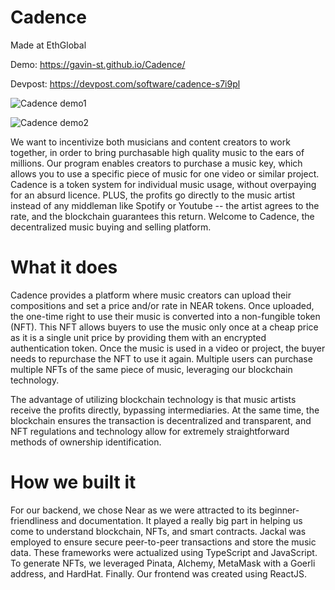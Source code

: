 # Cadence

Made at EthGlobal

Demo: https://gavin-st.github.io/Cadence/

Devpost: https://devpost.com/software/cadence-s7i9pl

![Cadence demo1](https://d112y698adiu2z.cloudfront.net/photos/production/software_photos/002/484/311/datas/gallery.jpg)

![Cadence demo2](https://d112y698adiu2z.cloudfront.net/photos/production/software_photos/002/484/312/datas/gallery.jpg)

We want to incentivize both musicians and content creators to work together, in order to bring purchasable high quality music to the ears of millions. Our program enables creators to purchase a music key, which allows you to use a specific piece of music for one video or similar project. Cadence is a token system for individual music usage, without overpaying for an absurd licence. PLUS, the profits go directly to the music artist instead of any middleman like Spotify or Youtube -- the artist agrees to the rate, and the blockchain guarantees this return. Welcome to Cadence, the decentralized music buying and selling platform.

# What it does
Cadence provides a platform where music creators can upload their compositions and set a price and/or rate in NEAR tokens. Once uploaded, the one-time right to use their music is converted into a non-fungible token (NFT). This NFT allows buyers to use the music only once at a cheap price as it is a single unit price by providing them with an encrypted authentication token. Once the music is used in a video or project, the buyer needs to repurchase the NFT to use it again. Multiple users can purchase multiple NFTs of the same piece of music, leveraging our blockchain technology.

The advantage of utilizing blockchain technology is that music artists receive the profits directly, bypassing intermediaries. At the same time, the blockchain ensures the transaction is decentralized and transparent, and NFT regulations and technology allow for extremely straightforward methods of ownership identification.

# How we built it
For our backend, we chose Near as we were attracted to its beginner-friendliness and documentation. It played a really big part in helping us come to understand blockchain, NFTs, and smart contracts. Jackal was employed to ensure secure peer-to-peer transactions and store the music data. These frameworks were actualized using TypeScript and JavaScript. To generate NFTs, we leveraged Pinata, Alchemy, MetaMask with a Goerli address, and HardHat. Finally. Our frontend was created using ReactJS.
